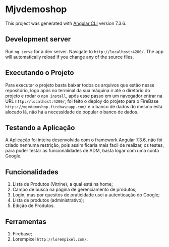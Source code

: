 # Mjvdemoshop

This project was generated with [Angular CLI](https://github.com/angular/angular-cli) version 7.3.6.

## Development server

Run `ng serve` for a dev server. Navigate to `http://localhost:4200/`. The app will automatically reload if you change any of the source files.

## Executando o Projeto

Para executar o projeto basta baixar todos os arquivos que estão nesse repositório, logo após no terminal da sua máquina ir até o diretório do projeto e rodar o `npm install`, após esse passo em um navegador entrar na URL `http://localhost:4200/`, foi feito o deploy do projeto para o FireBase `https://mjvdemoshop.firebaseapp.com/` e o banco de dados do mesmo está alocado lá, não há a necessidade de popular o banco de dados.

## Testando a Aplicação

A Aplicação foi inteira desenvolvida com o framework Angular 7.3.6, não foi criado nenhuma restrição, pois assim ficaria mais facil de realizar, os testes, para poder testar as funcionalidades de ADM, basta logar com uma conta Google. 

## Funcionalidades

1. Lista de Produtos (Vitrine), a qual está na home;
2. Campo de busca na página de gerenciamento de produtos;
3. Login, mas por quesitos de praticidade usei a autenticação do Google;
4. Lista de produtos (administrativo);
5. Edição de Produtos.

## Ferramentas 


1. Firebase;
2. Lorempixel `http://lorempixel.com/`.
